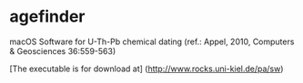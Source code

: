 # agefinder
macOS Software for U-Th-Pb chemical dating (ref.: Appel, 2010, Computers &amp; Geosciences 36:559-563)

[The executable is for download at] (http://www.rocks.uni-kiel.de/pa/sw)
